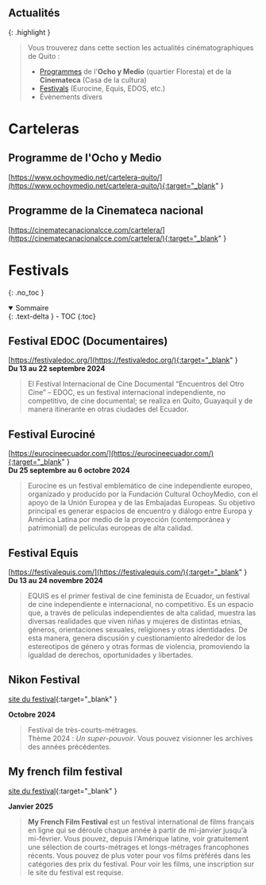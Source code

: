 ## Actualités 

{: .highlight }
>Vous trouverez dans cette section les actualités cinématographiques de Quito :
>- [Programmes](../../docs/actus/cartelera.html) de l'**Ocho y Medio** (quartier Floresta) et de la **Cinemateca** (Casa de la cultura)
>- [Festivals](../../docs/actus/festivals.md) (Eurocine, Equis, EDOS, etc.)
>- Évènements divers

# Carteleras

## Programme de l'Ocho y Medio

[https://www.ochoymedio.net/cartelera-quito/](https://www.ochoymedio.net/cartelera-quito/){:target="_blank" }   

## Programme de la Cinemateca nacional
[https://cinematecanacionalcce.com/cartelera/](https://cinematecanacionalcce.com/cartelera/){:target="_blank" } 

# Festivals
{: .no_toc }

<details open markdown="block">
  <summary>
    Sommaire
  </summary>
  {: .text-delta }
- TOC
{:toc}
</details>


## Festival EDOC (Documentaires)
[https://festivaledoc.org/](https://festivaledoc.org/){:target="_blank" }   
**Du 13 au 22 septembre 2024**    

>El Festival Internacional de Cine Documental “Encuentros del Otro Cine” – EDOC, es un festival internacional independiente, no competitivo, de cine documental; se realiza en Quito, Guayaquil y de manera itinerante en otras ciudades del Ecuador.

## Festival Eurociné
[https://eurocineecuador.com/](https://eurocineecuador.com/){:target="_blank" }   
**Du 25 septembre au 6 octobre 2024**  

> Eurocine es un festival emblemático de cine independiente europeo, organizado y producido por la Fundación Cultural OchoyMedio, con el apoyo de la Unión Europea y de las Embajadas Europeas. Su objetivo principal es generar espacios de encuentro y diálogo entre Europa y América Latina por medio de la proyección (contemporánea y patrimonial) de películas europeas de alta calidad.

## Festival Equis
[https://festivalequis.com/](https://festivalequis.com/){:target="_blank" }   
**Du 13 au 24 novembre 2024**   

> EQUIS es el primer festival de cine feminista de Ecuador, un festival de cine independiente e internacional, no competitivo. Es un espacio que, a través de películas independientes de alta calidad, muestra las diversas realidades que viven niñas y mujeres de distintas etnias, géneros, orientaciones sexuales, religiones y otras identidades. De esta manera, genera discusión y cuestionamiento alrededor de los estereotipos de género y otras formas de violencia, promoviendo la igualdad de derechos, oportunidades y libertades.


## Nikon Festival

[site du festival](https://www.festivalnikon.fr/){:target="_blank" }   

**Octobre 2024**   
> Festival de très-courts-métrages.   
> Thème 2024 : *Un super-pouvoir*.
> Vous pouvez visionner les archives des années précédentes.

## My french film festival
[site du festival](https://www.myfrenchfilmfestival.com/){:target="_blank" }   

**Janvier 2025**   

> **My French Film Festival** est un festival international de films français en ligne qui se déroule chaque année à partir de mi-janvier jusqu'à mi-février. Vous pouvez, depuis l'Amérique latine, voir gratuitement une sélection de courts-métrages et longs-métrages francophones récents. Vous pouvez de plus voter pour vos films préférés dans les catégories des prix du festival. Pour voir les films, une inscription sur le site du festival est requise.
